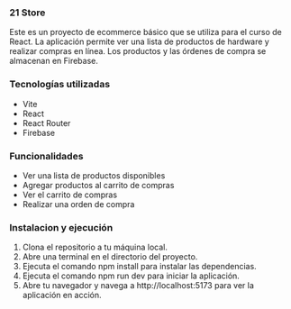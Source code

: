 ### 21 Store ###
Este es un proyecto de ecommerce básico que se utiliza para el curso de React. La aplicación permite ver una lista de productos de hardware y realizar compras en línea. Los productos y las órdenes de compra se almacenan en Firebase.

### Tecnologías utilizadas ###
- Vite
- React
- React Router
- Firebase

### Funcionalidades ###
- Ver una lista de productos disponibles
- Agregar productos al carrito de compras
- Ver el carrito de compras
- Realizar una orden de compra


### Instalacion y ejecución ###

1. Clona el repositorio a tu máquina local.
2. Abre una terminal en el directorio del proyecto.
3. Ejecuta el comando npm install para instalar las dependencias.
4. Ejecuta el comando npm run dev para iniciar la aplicación.
5. Abre tu navegador y navega a http://localhost:5173 para ver la aplicación en acción.
